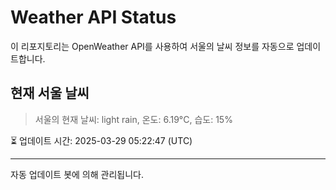 
# Weather API Status

이 리포지토리는 OpenWeather API를 사용하여 서울의 날씨 정보를 자동으로 업데이트합니다.

## 현재 서울 날씨
> 서울의 현재 날씨: light rain, 온도: 6.19°C, 습도: 15%

⏳ 업데이트 시간: 2025-03-29 05:22:47 (UTC)

---
자동 업데이트 봇에 의해 관리됩니다.
